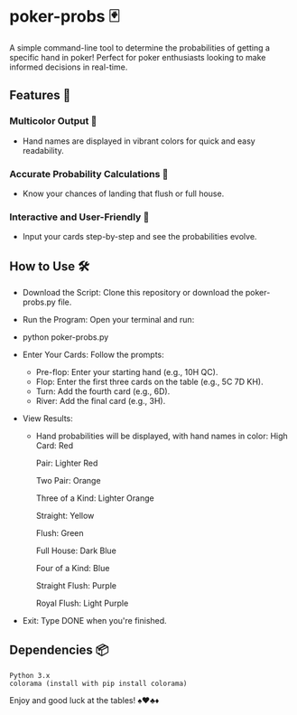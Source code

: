 # poker-probs 🃏

A simple command-line tool to determine the probabilities of getting a specific hand in poker! Perfect for poker enthusiasts looking to make informed decisions in real-time.

## Features 🌟

### Multicolor Output 🌈
- Hand names are displayed in vibrant colors for quick and easy readability.
### Accurate Probability Calculations 🧮
- Know your chances of landing that flush or full house.
### Interactive and User-Friendly 📝
- Input your cards step-by-step and see the probabilities evolve.

## How to Use 🛠️

- Download the Script: Clone this repository or download the poker-probs.py file.

- Run the Program: Open your terminal and run:

- python poker-probs.py

- Enter Your Cards: Follow the prompts:
  - Pre-flop: Enter your starting hand (e.g., 10H QC).
  - Flop: Enter the first three cards on the table (e.g., 5C 7D KH).
  - Turn: Add the fourth card (e.g., 6D).
  - River: Add the final card (e.g., 3H).

- View Results:
  - Hand probabilities will be displayed, with hand names in color:
      High Card: Red
      
      Pair: Lighter Red
      
      Two Pair: Orange
      
      Three of a Kind: Lighter Orange
      
      Straight: Yellow
      
      Flush: Green
      
      Full House: Dark Blue
      
      Four of a Kind: Blue
      
      Straight Flush: Purple
      
      Royal Flush: Light Purple

- Exit: Type DONE when you're finished.


## Dependencies 📦

    Python 3.x
    colorama (install with pip install colorama)

Enjoy and good luck at the tables! ♠️♥️♣️♦️
